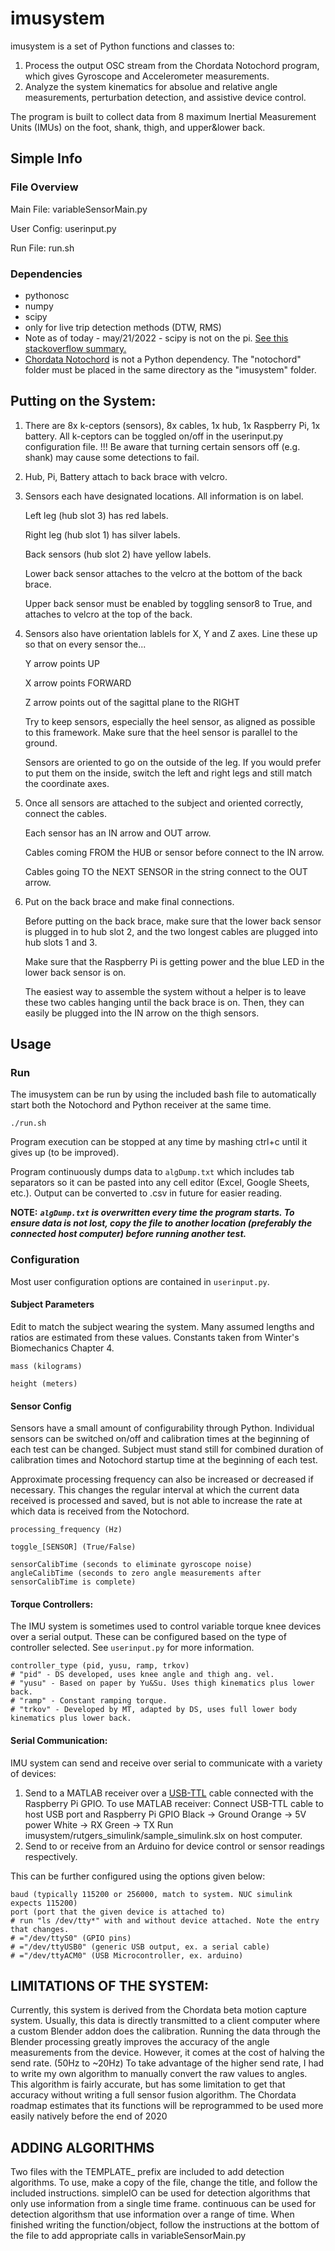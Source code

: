 # imusystem

imusystem is a set of Python functions and classes to:
1) Process the output OSC stream from the Chordata Notochord program, which gives Gyroscope and Accelerometer measurements.
2) Analyze the system kinematics for absolue and relative angle measurements, perturbation detection, and assistive device control.

The program is built to collect data from 8 maximum Inertial Measurement Units (IMUs) on the foot, shank, thigh, and upper&lower back.

## Simple Info

### File Overview

Main File: variableSensorMain.py

User Config: userinput.py

Run File: run.sh

### Dependencies

- pythonosc
- numpy
- scipy
-   only for live trip detection methods (DTW, RMS)
-   Note as of today - may/21/2022 - scipy is not on the pi. [See this stackoverflow summary.](https://raspberrypi.stackexchange.com/questions/8644/how-do-i-download-the-python-libraries-without-a-direct-internet-connection-on-m)
- [Chordata Notochord](https://gitlab.com/chordata/notochord) is not a Python dependency. The "notochord" folder must be placed in the same directory as the "imusystem" folder.

## Putting on the System:

1. There are 8x k-ceptors (sensors), 8x cables, 1x hub, 1x Raspberry Pi, 1x battery.
    All k-ceptors can be toggled on/off in the userinput.py configuration file.
    !!! Be aware that turning certain sensors off (e.g. shank) may cause some detections to fail.
2. Hub, Pi, Battery attach to back brace with velcro.
3. Sensors each have designated locations. All information is on label. 
    
    Left leg (hub slot 3) has red labels.
    
    Right leg (hub slot 1) has silver labels.
    
    Back sensors (hub slot 2) have yellow labels. 
    
    Lower back sensor attaches to the velcro at the bottom of the back brace.
    
    Upper back sensor must be enabled by toggling sensor8 to True, and attaches to velcro at the top of the back.
    
4. Sensors also have orientation lablels for X, Y and Z axes. Line these up so that on every sensor the...
    
    Y arrow points UP
    
    X arrow points FORWARD
    
    Z arrow points out of the sagittal plane to the RIGHT
    
    Try to keep sensors, especially the heel sensor, as aligned as possible to this framework. Make sure that the heel sensor is parallel to the ground.
    
    Sensors are oriented to go on the outside of the leg. If you would prefer to put them on the inside, switch the left and right legs and still match the coordinate axes.
    
5. Once all sensors are attached to the subject and oriented correctly, connect the cables.
    
    Each sensor has an IN arrow and OUT arrow.
    
    Cables coming FROM the HUB or sensor before connect to the IN arrow.
    
    Cables going TO the NEXT SENSOR in the string connect to the OUT arrow.
    
6. Put on the back brace and make final connections.
    
    Before putting on the back brace, make sure that the lower back sensor is plugged in to hub slot 2, and the two longest cables are plugged into hub slots 1 and 3.
    
    Make sure that the Raspberry Pi is getting power and the blue LED in the lower back sensor is on.
    
    The easiest way to assemble the system without a helper is to leave these two cables hanging until the back brace is on. Then, they can easily be plugged into the IN arrow on the thigh sensors.

## Usage

### Run

The imusystem can be run by using the included bash file to automatically start both the Notochord and Python receiver at the same time.

```
./run.sh
```

Program execution can be stopped at any time by mashing ctrl+c until it gives up (to be improved).

Program continuously dumps data to ```algDump.txt``` which includes tab separators so it can be pasted into any cell editor (Excel, Google Sheets, etc.). Output can be converted to .csv in future for easier reading.

**NOTE:** **_```algDump.txt``` is overwritten every time the program starts. To ensure data is not lost, copy the file to another location (preferably the connected host computer) before running another test._**

### Configuration

Most user configuration options are contained in ```userinput.py```.

#### Subject Parameters

Edit to match the subject wearing the system. Many assumed lengths and ratios are estimated from these values. Constants taken from Winter's Biomechanics Chapter 4.
```
mass (kilograms)

height (meters)
```

#### Sensor Config

Sensors have a small amount of configurability through Python. Individual sensors can be switched on/off and calibration times at the beginning of each test can be changed. Subject must stand still for combined duration of calibration times and Notochord startup time at the beginning of each test.

Approximate processing frequency can also be increased or decreased if necessary. This changes the regular interval at which the current data received is processed and saved, but is not able to increase the rate at which data is received from the Notochord.

```
processing_frequency (Hz)

toggle_[SENSOR] (True/False)

sensorCalibTime (seconds to eliminate gyroscope noise)
angleCalibTime (seconds to zero angle measurements after sensorCalibTime is complete)
```
    
#### Torque Controllers:

The IMU system is sometimes used to control variable torque knee devices over a serial output. These can be configured based on the type of controller selected. See ```userinput.py``` for more information.
```
controller_type (pid, yusu, ramp, trkov)
# "pid" - DS developed, uses knee angle and thigh ang. vel.
# "yusu" - Based on paper by Yu&Su. Uses thigh kinematics plus lower back.
# "ramp" - Constant ramping torque.
# "trkov" - Developed by MT, adapted by DS, uses full lower body kinematics plus lower back.
```
    
#### Serial Communication:

IMU system can send and receive over serial to communicate with a variety of devices:

1) Send to a MATLAB receiver over a [USB-TTL](https://www.adafruit.com/product/954) cable connected with the Raspberry Pi GPIO.
        To use MATLAB receiver:
                Connect USB-TTL cable to host USB port and Raspberry Pi GPIO
                    Black -> Ground
                    Orange -> 5V power
                    White -> RX
                    Green -> TX
                Run imusystem/rutgers_simulink/sample_simulink.slx on host computer.
3) Send to or receive from an Arduino for device control or sensor readings respectively.

This can be further configured using the options given below:

```
baud (typically 115200 or 256000, match to system. NUC simulink expects 115200)
port (port that the given device is attached to)
# run "ls /dev/tty*" with and without device attached. Note the entry that changes.
# ="/dev/ttyS0" (GPIO pins)
# ="/dev/ttyUSB0" (generic USB output, ex. a serial cable)
# ="/dev/ttyACM0" (USB Microcontroller, ex. arduino)
```
        


## LIMITATIONS OF THE SYSTEM:

Currently, this system is derived from the Chordata beta motion capture system. Usually, this data is directly transmitted to a client computer where a custom Blender addon does the calibration.
Running the data through the Blender processing greatly improves the accuracy of the angle measurements from the device. However, it comes at the cost of halving the send rate. (50Hz to ~20Hz)
To take advantage of the higher send rate, I had to write my own algorithm to manually convert the raw values to angles. This algorithm is fairly accurate, but has some limitation to get that accuracy without writing a full sensor fusion algorithm.
The Chordata roadmap estimates that its functions will be reprogrammed to be used more easily natively before the end of 2020


## ADDING ALGORITHMS

Two files with the TEMPLATE_ prefix are included to add detection algorithms.
To use, make a copy of the file, change the title, and follow the included instructions.
simpleIO can be used for detection algorithms that only use information from a single time frame.
continuous can be used for detection algorithsm that use information over a range of time.
When finished writing the function/object, follow the instructions at the bottom of the file to add appropriate calls in variableSensorMain.py
